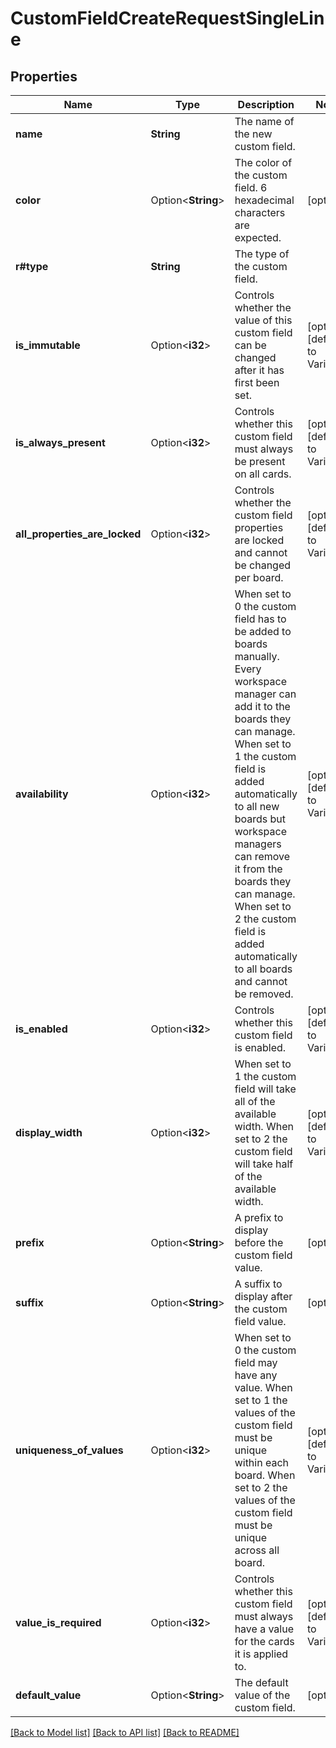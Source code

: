 # CustomFieldCreateRequestSingleLine

## Properties

Name | Type | Description | Notes
------------ | ------------- | ------------- | -------------
**name** | **String** | The name of the new custom field. | 
**color** | Option<**String**> | The color of the custom field. 6 hexadecimal characters are expected. | [optional]
**r#type** | **String** | The type of the custom field. | 
**is_immutable** | Option<**i32**> | Controls whether the value of this custom field can be changed after it has first been set. | [optional][default to Variant0]
**is_always_present** | Option<**i32**> | Controls whether this custom field must always be present on all cards. | [optional][default to Variant0]
**all_properties_are_locked** | Option<**i32**> | Controls whether the custom field properties are locked and cannot be changed per board. | [optional][default to Variant0]
**availability** | Option<**i32**> | When set to 0 the custom field has to be added to boards manually. Every workspace manager can add it to the boards they can manage. When set to 1 the custom field is added automatically to all new boards but workspace managers can remove it from the boards they can manage. When set to 2 the custom field is added automatically to all boards and cannot be removed. | [optional][default to Variant0]
**is_enabled** | Option<**i32**> | Controls whether this custom field is enabled. | [optional][default to Variant1]
**display_width** | Option<**i32**> | When set to 1 the custom field will take all of the available width. When set to 2 the custom field will take half of the available width. | [optional][default to Variant1]
**prefix** | Option<**String**> | A prefix to display before the custom field value. | [optional]
**suffix** | Option<**String**> | A suffix to display after the custom field value. | [optional]
**uniqueness_of_values** | Option<**i32**> | When set to 0 the custom field may have any value. When set to 1 the values of the custom field must be unique within each board. When set to 2 the values of the custom field must be unique across all board. | [optional][default to Variant0]
**value_is_required** | Option<**i32**> | Controls whether this custom field must always have a value for the cards it is applied to. | [optional][default to Variant0]
**default_value** | Option<**String**> | The default value of the custom field. | [optional]

[[Back to Model list]](../README.md#documentation-for-models) [[Back to API list]](../README.md#documentation-for-api-endpoints) [[Back to README]](../README.md)


